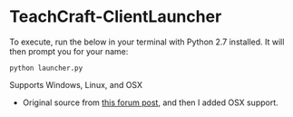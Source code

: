 # TeachCraft-ClientLauncher

To execute, run the below in your terminal with Python 2.7 installed. It will then prompt you for your name:

```
python launcher.py
```

Supports Windows, Linux, and OSX

- Original source from <a href='http://www.minecraftforum.net/forums/mapping-and-modding/minecraft-tools/2200068-simple-command-line-minecraft-launcher-in-python'>this forum post</a>, and then I added OSX support.